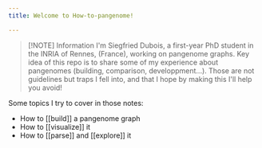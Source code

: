 ```yaml
---
title: Welcome to How-to-pangenome!

---
```


> [!NOTE] Information
> I'm Siegfried Dubois, a first-year PhD student in the INRIA of Rennes, (France), working on pangenome graphs. Key idea of this repo is to share some of my experience about pangenomes (building, comparison, developpment...). Those are not guidelines but traps I fell into, and that I hope by making this I'll help you avoid!

Some topics I try to cover in those notes:
+ How to [[build]] a pangenome graph
+ How to [[visualize]] it
+ How to [[parse]] and [[explore]] it